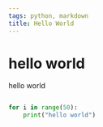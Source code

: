 ```yaml
---
tags: python, markdown
title: Hello World
---
```

# hello world

hello world

```python

for i in range(50):
    print("hello world")

```